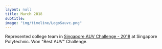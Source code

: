 ```yaml
---
layout: null
title: March 2018
subtitle:
image: "img/timeline/LogoSauvc.png"
---
```

Represented college team in <a href = "https://sauvc.org/" target = "_blank">Singapore AUV Challenge - 2018</a> at Singapore Polytechnic.
Won "Best AUV" Challenge.
